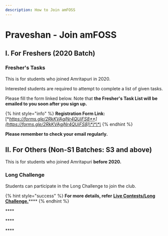 ```yaml
---
description: How to Join amFOSS
---
```


# Praveshan - Join amFOSS

## **I. For Freshers \(2020 Batch\)**

### **Fresher's Tasks** 

This is for students who joined Amritapuri in 2020.

Interested students are required to attempt to complete a list of given tasks. 

Please fill the form linked below. Note that **the Fresher's Task List will be emailed to you soon after you sign up.**

{% hint style="info" %}
**Registration Form Link:**    [**https://forms.gle/2RkKVAgjNr4QUiFS8**](https://forms.gle/2RkKVAgjNr4QUiFS8)\*\*\*\*
{% endhint %}

**Please remember to check your email regularly.**

## II. For Others \(Non-S1 Batches: S3 and above\) 

This is for students who joined Amritapuri **before 2020.**

###      Long Challenge

Students can participate in the Long Challenge to join the club. 

{% hint style="success" %}
**For more details, refer** [**Live Contests/Long Challenge.**](https://join.amfoss.in/live-contests/long-challenge)\*\*\*\*
{% endhint %}

\*\*\*\*

\*\*\*\*

\*\*\*\*

